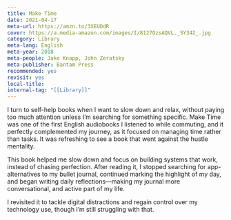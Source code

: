 ```yaml
---
title: Make Time
date: 2021-04-17
meta-url: https://amzn.to/3XEUDdR
cover: https://a.media-amazon.com/images/I/8127OzsAQVL._SY342_.jpg
category: Library
meta-lang: English
meta-year: 2018
meta-people: Jake Knapp, John Zeratsky
meta-publisher: Bantam Press
recommended: yes
revisit: yes
local-title:
internal-tag: "[[Library]]"
---
```


I turn to self-help books when I want to slow down and relax, without paying too much attention unless I’m searching for something specific. Make Time was one of the first English audiobooks I listened to while commuting, and it perfectly complemented my journey, as it focused on managing time rather than tasks. It was refreshing to see a book that went against the hustle mentality. 

This book helped me slow down and focus on building systems that work, instead of chasing perfection. After reading it, I stopped searching for app-alternatives to my bullet journal, continued marking the highlight of my day, and began writing daily reflections—making my journal more conversational, and active part of my life.

I revisited it to tackle digital distractions and regain control over my technology use, though I’m still struggling with that.